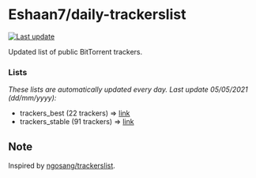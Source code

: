 
# Eshaan7/daily-trackerslist 

[![Last update](https://img.shields.io/badge/Last%20update-05/05/2021-blue.svg)](#)

Updated list of public BitTorrent trackers.

### Lists
*These lists are automatically updated every day. Last update 05/05/2021 (_dd/mm/yyyy_):*

* trackers_best (22 trackers) => [link](https://raw.githubusercontent.com/eshaan7/daily-trackerslist/master/trackers_best.txt)
* trackers_stable (91 trackers) => [link](https://raw.githubusercontent.com/eshaan7/daily-trackerslist/master/trackers_stable.txt)

## Note

Inspired by [ngosang/trackerslist](https://github.com/ngosang/trackerslist).
